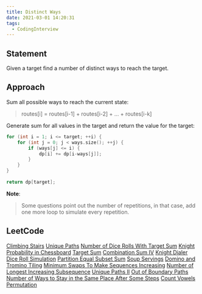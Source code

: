 ```yaml
---
title: Distinct Ways
date: 2021-03-01 14:20:31
tags:
  - CodingInterview
---
```

## Statement
Given a target find a number of distinct ways to reach the target.

## Approach
Sum all possible ways to reach the current state:
> routes\[i] = routes\[i-1] + routes\[i-2] + ... + routes\[i-k]

Generate sum for all values in the target and return the value for the target:
```cpp
for (int i = 1; i <= target; ++i) {
    for (int j = 0; j < ways.size(); ++j) {
        if (ways[j] <= i) {
            dp[i] += dp[i-ways[j]];
        }
    }
}
 
return dp[target];

```

**Note**:
> Some questions point out the number of repetitions, in that case, add one more loop to simulate every repetition.

<!--more-->
## LeetCode
[Climbing Stairs](https://leetcode.com/problems/climbing-stairs/)
[Unique Paths](https://leetcode.com/problems/unique-paths/)
[Number of Dice Rolls With Target Sum](https://leetcode.com/problems/number-of-dice-rolls-with-target-sum/)
[Knight Probability in Chessboard](https://leetcode.com/problems/knight-probability-in-chessboard/)
[Target Sum](https://leetcode.com/problems/target-sum/)
[Combination Sum IV](https://leetcode.com/problems/combination-sum-iv/)
[Knight Dialer](https://leetcode.com/problems/knight-dialer/)
[Dice Roll Simulation](https://leetcode.com/problems/dice-roll-simulation/)
[Partition Equal Subset Sum](https://leetcode.com/problems/partition-equal-subset-sum/)
[Soup Servings](https://leetcode.com/problems/soup-servings/)
[Domino and Tromino Tiling](https://leetcode.com/problems/domino-and-tromino-tiling/)
[Minimum Swaps To Make Sequences Increasing](https://leetcode.com/problems/minimum-swaps-to-make-sequences-increasing/)
[Number of Longest Increasing Subsequence](https://leetcode.com/problems/number-of-longest-increasing-subsequence/)
[Unique Paths II](https://leetcode.com/problems/unique-paths-ii/)
[Out of Boundary Paths](https://leetcode.com/problems/out-of-boundary-paths/)
[Number of Ways to Stay in the Same Place After Some Steps](https://leetcode.com/problems/number-of-ways-to-stay-in-the-same-place-after-some-steps/)
[Count Vowels Permutation](https://leetcode.com/problems/count-vowels-permutation/)
